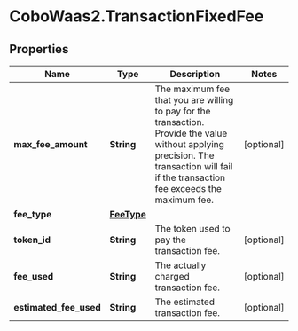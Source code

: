 # CoboWaas2.TransactionFixedFee

## Properties

Name | Type | Description | Notes
------------ | ------------- | ------------- | -------------
**max_fee_amount** | **String** | The maximum fee that you are willing to pay for the transaction. Provide the value without applying precision. The transaction will fail if the transaction fee exceeds the maximum fee. | [optional] 
**fee_type** | [**FeeType**](FeeType.md) |  | 
**token_id** | **String** | The token used to pay the transaction fee. | [optional] 
**fee_used** | **String** | The actually charged transaction fee. | [optional] 
**estimated_fee_used** | **String** | The estimated transaction fee. | [optional] 


